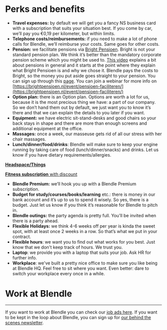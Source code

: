 # Perks and benefits

- **Travel expenses:** by default we will get you a fancy NS business card with a subscription that suits your situation best. If you come by car, we’ll pay you €0,19 per kilometer, but within limits.
- **Telephone costs/reimbursements:** if you need to make a lot of phone calls for Blendle, we’ll reimburse your costs. Same goes for other costs.
- **Pension:** we facilitate pensions via [Bright Pensioen](https://brightpensioen.nl/). Bright is not your standard pension plan. We think it’s better than the mandatory corporate pension scheme which you might be used to. [This video](https://youtu.be/xfZM2JuovJM?t=1941) explains a bit about pensions in general and it starts at the point where they explain what Bright Pensioen is and why we chose it. Blendle pays the costs to Bright, so the money you put aside goes straight to your pension. You can sign up through this [page](https://brightpensioen.nl/werkgever-blendle/). 
You can join a webinar for more info on [https://brightpensioen.nl/event/pensioen-faciliteren/](https://brightpensioen.nl/event/pensioen-faciliteren/)
- **Option plan:** there is an Option plan. Options are worth a lot for us, because it is the most precious thing we have: a part of our company. So we don’t hand them out by default, we just want you to know it’s there and that we can explain the details to you later if you want.
- **Equipment:** we have electric sit-stand-desks and good chairs so your back stays in shape and there are more than enough screens and additional equipment at the office.
- **Massages:** once a week, our masseuse gets rid of all our stress with her chair massages.
- **Lunch/dinner/food/drinks**: Blendle will make sure to keep your engine running by taking care of food (lunch/dinner/snacks) and drinks. Let us know if you have dietary requirements/allergies.

[**Headspace/Things**](Perks%20and%20benefits%201a5c65a1b57d8119aeedfdb3ca62f121/Headspace%20Things%201a5c65a1b57d81c888f7cff3c991e4db.md)

[**Fitness subscription** with discount](Perks%20and%20benefits%201a5c65a1b57d8119aeedfdb3ca62f121/Fitness%20subscription%20with%20discount%201a5c65a1b57d81ef845effa17c641914.md)

- **Blendle Premium:** we’ll hook you up with a Blendle Premium subscription.
- **Budget for study/courses/books/learning** etc.: there is money in our bank account and it’s up to us to spend it wisely. So yes, there is a budget. Just let us know if you think it’s reasonable for Blendle to pitch in.
- **Blendle outings:** the party agenda is pretty full. You’ll be invited when there is a party ahead.
- **Flexible Holidays:** we think 4-6 weeks off per year is kinda the sweet spot, with at least once 2 weeks in a row. So that’s what we put in your contract.
- **Flexible hours**: we want you to find out what works for you best. Just know that we don't keep track of hours. We trust you.
- **Laptop**: we provide you with a laptop that suits your job. Ask HR for further info.
- **Workplace**: we've built a pretty nice office to make sure you like being at Blendle HQ. Feel free to sit where you want. Even better: dare to switch your workplace every once in a while.

# Work at Blendle

---

If you want to work at Blendle you can check our [job ads here](https://blendle.homerun.co/). If you want to be kept in the loop about Blendle, you can sign up for [our behind the scenes newsletter](https://blendle.homerun.co/yes-keep-me-posted/tr/apply?token=8092d4128c306003d97dd3821bad06f2).